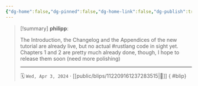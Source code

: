 ```yaml
---
{"dg-home":false,"dg-pinned":false,"dg-home-link":false,"dg-publish":true,"type":"blip","disabled rules":["yaml-title","yaml-title-alias","file-name-heading"],"title":"philipp on mastodon @ 2024-04-03","created-date":"2024-04-03T20:25:22","id":112209161237283520,"updated-date":"2025-05-02T08:50:44","dg-path":"blips/112209161237283515.md","permalink":"/blips/112209161237283515/","dgPassFrontmatter":true,"created":"2024-04-03T20:25:22","updated":"2025-05-02T08:50:44"}
---
```


> [!summary] **philipp**:
>
> The Introduction, the Changelog and the Appendices of the new tutorial are already live, but no actual #rustlang code in sight yet. Chapters 1 and 2 are pretty much already done, though, I hope to release them soon (need more polishing)
> - - -
>
> 🗓️ `Wed, Apr 3, 2024` · [[public/blips/112209161237283515\|🔗]]
{ #blip}

